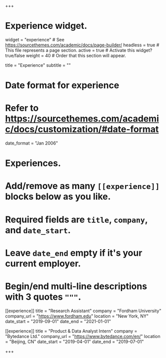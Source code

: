 +++
# Experience widget.
widget = "experience"  # See https://sourcethemes.com/academic/docs/page-builder/
headless = true  # This file represents a page section.
active = true  # Activate this widget? true/false
weight = 40  # Order that this section will appear.

title = "Experience"
subtitle = ""

# Date format for experience
#   Refer to https://sourcethemes.com/academic/docs/customization/#date-format
date_format = "Jan 2006"

# Experiences.
#   Add/remove as many `[[experience]]` blocks below as you like.
#   Required fields are `title`, `company`, and `date_start`.
#   Leave `date_end` empty if it's your current employer.
#   Begin/end multi-line descriptions with 3 quotes `"""`.
[[experience]]
  title = "Research Assistant"
  company = "Fordham University"
  company_url = "https://www.fordham.edu"
  location = "New York, NY"
  date_start = "2019-09-01"
  date_end = "2021-01-01"


[[experience]]
  title = "Product & Data Analyst Intern"
  company = "Bytedance Ltd."
  company_url = "https://www.bytedance.com/en/"
  location = "Beijing, CN"
  date_start = "2019-04-01"
  date_end = "2019-07-01"

+++
